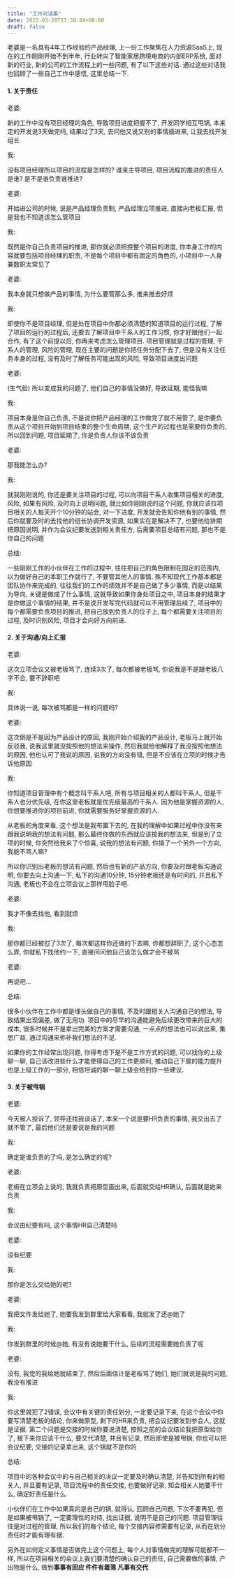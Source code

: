 ```yaml
---
title: "工作对话集"
date: 2022-03-28T17:38:04+08:00
draft: false
---
```


老婆是一名具有4年工作经验的产品经理, 上一份工作聚焦在人力资源SaaS上, 现在的工作刚刚开始不到半年, 行业转向了智能家居跨境电商的内部ERP系统, 面对新的行业, 新的公司的工作流程上的一些问题, 有了以下这些对话. 通过这些对话我也回顾了一些自己工作中感悟, 这里总结一下.

#### 1. 关于责任

老婆:

新的工作中没有项目经理的角色, 导致项目进度把握不了, 开发同学相互甩锅, 本来定的开发说3天做完吗, 结果过了3天, 去问他又说又别的事情插进来, 让我去找开发组长

我:

没有项目经理所以项目的流程是怎样的? 谁来主导项目, 项目流程的推进的责任人是谁? 是不是谁负责谁推进?

老婆:

开始进公司的时候, 说是产品经理负责制, 产品经理立项推进, 直接向老板汇报, 但是我也不知道该怎么管项目

我:

既然是你自己负责项目的推进, 那你就必须把控整个项目的进度, 你本身工作的内容就要包括项目经理的职责, 不是每个项目中都有固定的角色的, 小项目中一人身兼数职太常见了

老婆:

我本身就只想做产品的事情, 为什么要管那么多, 推来推去好烦

我:

即使你不是项目经理, 但是处在项目中你都必须清楚的知道项目的运行过程, 了解了项目的运行的过程后, 还要去了解项目中干系人的工作习惯, 你才好跟他们一起合作, 有了这个前提以后, 你再来考虑怎么管理项目. 项目管理就是过程的管理, 干系人的管理, 风险的管理, 现在主要的问题是你把任务分配下去了, 但是没有关注任务本身的过程, 没有及时了解任务可能出现的风险, 导致项目进度出问题

老婆:

(生气脸) 所以变成我的问题了, 他们自己的事情没做好, 导致延期, 能怪我嘛

我:

项目本身是你自己负责, 不是说你把产品经理的工作做完了就不用管了, 是你要负责从这个项目开始到项目结束的整个生命周期, 这个生产的过程也是需要你负责的, 所以回到问题, 项目延期了, 你是负责人你该不该负责

老婆:

那我能怎么办?

我:

就我刚刚说的, 你还是要关注项目的过程, 可以向项目干系人收集项目相关的进度, 风险, 如果有风险, 及时向上说明问题, 就比如你刚刚说的这个问题, 你就应该拉项目相关的人每天开个10分钟的站会, 对一下进度, 开发就会告知你他有别的事情, 然后你就要及时的去找他的组长协调开发资源, 如果实在是解决不了, 也要他给排期把原因说明, 并作为会议纪要发送到相关责任方, 后需要项目总结有问题, 那也不是你自己的问题

总结:

一些刚刚工作的小伙伴在工作的过程中, 往往把自己的角色限制在固定的范围内, 以为做好自己的本职工作就行了, 不要管其他人的事情. 殊不知现代工作基本都是团队协作来完成的, 往往我们的工作的绩效并不是自己做了多少事情, 而是以结果为导向, 关键是做成了什么事情, 这就导致如果你身处项目之中, 项目本身的结果才是你做这个事情的结果, 并不是说开发写完代码就可以不用管理后续了, 项目中的每个都需要负责项目的推进, 把自己放到负责人的位子上, 每个都需要关注项目的过程, 及时识别风险, 项目才会向好方向前进.

#### 2. 关于沟通/向上汇报

老婆:

这次立项会议又被老板骂了, 连续3次了, 每次都被老板骂, 你说我是不是跟老板八字不合, 要不辞职吧

我:

具体说一说, 每次被骂都是一样的问题吗?

老婆:

这次倒是不是因为产品设计的原因, 我刚开始介绍我的产品设计, 老板马上就开始反驳我, 说我这里就没按照他的想法来操作, 然后我就给他解释了我没按照他想法的原因, 他也认可了我说的原因, 说我的方向没有错, 但是不应该在立项的时候才告诉他原因

我:

你知道项目管理中有个概念叫干系人吧, 所有与项目相关的人都叫干系人, 但是干系人也分优先级, 在你这里老板就是优先级最高的干系人. 因为他是掌握资源的人, 你想要推进你的项目前进, 你就需要服务好掌握资源的人.

从老板的角度来看, 这个想法是我布置下去的, 在我的理解中如果过程中你没有来跟我说明我的想法有问题, 那么最终你做的东西就应该按我的想法来, 但是到了立项的时候, 你突然给我来了个惊喜, 说我的想法有问题, 你搞了一个另外一个方向, 我能不骂人嘛?

所以你识别出老板的想法有问题, 然后也有新的产品方向, 你要及时跟老板沟通说明, 你要去向上沟通一下, 私下的沟通10分钟, 15分钟老板还是有时间的, 并且私下沟通, 老板也不会在立项会议上那样甩脸子吧.

老婆:

我才不像去找他, 看到就烦

我:

那你都已经被怼了3次了, 每次都这样你还做的下去嘛, 你都想辞职了, 这个心态怎么弄, 你就私下找他约一下, 直接问问他自己该怎么做才会不被骂

老婆:

再说吧...

总结:

很多小伙伴在工作中都是埋头做自己的事情, 不及时跟相关人沟通自己的想法, 导致结果出现偏差, 做了无用功. 项目中的尽早的沟通能避免后续更改带来的巨大的成本, 很多时候并不是拿出完美的方案才需要沟通, 一点点的想法也可以说出来, 集思广益, 通过沟通来弥补我们想法的不足.

如果你的工作经常出现问题, 你得考虑下是不是工作方式的问题, 可以找你的上级聊一聊, 自己该改进些什么才能使得自己的工作更顺利, 推动自己下属的能力提升也是上级工作的一部分, 相信坦诚的聊一聊上级会给到你一些建议.

#### 3. 关于被甩锅

老婆:

今天被人投诉了, 领导还找我谈话了, 本来一个说是要HR负责的事情, 我交出去了就不管了, 最后他们还是要说是我的问题

我:

确定是谁负责的了吗, 是怎么确定的呢?

老婆:

老板在立项会上说的, 我就负责把原型画出来, 后面就交给HR确认, 后面就是她来负责

我:

会议由纪要有吗, 这个事情HR自己清楚吗

老婆:

没有纪要

我:

那你是怎么交给她的呢?

老婆:

我把文件发给她了, 她要我发到群里给大家看看, 我就发了还@她了

我:

你发到群里的时候@她, 有没有说她要干什么, 后续的流程需要她负责了呢

老婆:

没有, 我觉的我给她就结束了, 然后后面估计是老板骂了她们, 她们就说是我的问题, 我没有推进

我:

你这里就犯了2错误, 会议中有关键的责任划分, 一定要记录下来, 在这个会议中你要写清楚老板的结论, 你来做原型, 剩下的HR来负责, 把会议纪要发到参会人, 这就是证据. 第二个问题是交接的时候你要说清楚, 按照之前的会议结论我把原型给你了, 接下来你应该干什么, 要交代清楚, 并且有记录, 然后即使是被甩锅, 你也可以把会议纪要, 交接的记录拿出来, 这个锅就不是你的

总结:

项目中的各种会议中的与自己相关的决议一定要及时确认清楚, 并告知到所有的相关人, 并且要有记录, 项目流程中的责任交接, 也要做好记录, 知会相关人她要干什么, 确定好责任是什么.

小伙伴们在工作中如果真的是自己的锅, 就得认, 回顾自己问题, 下次不要再犯, 但是如果被甩锅了, 一定要理性的对待, 找出证据, 说明不是自己的问题. 项目管理往往是对过程的管理, 所以我们的每个结论, 每个交接内容修需要有记录, 从而在划分责任时才能有理有据.

另外在如何定义事情是否做完上这个问题上, 每个人对事情做完的理解可能都不一样, 所以在项目相关的会议上我们要清楚的确认自己的责任, 自己需要做的事情, 产出物是什么, 做到**事事有回应 件件有着落 凡事有交代**
